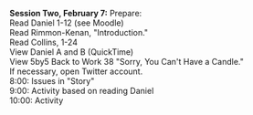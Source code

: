 **Session Two, February 7:**Prepare:  Read Daniel 1-12 (see Moodle)  Read Rimmon-Kenan, "Introduction."  Read Collins, 1-24  View Daniel A and B (QuickTime)  View 5by5 Back to Work 38 "Sorry, You Can't Have a Candle."  If necessary, open Twitter account.  8:00: Issues in "Story"  9:00: Activity based on reading Daniel  10:00: Activity